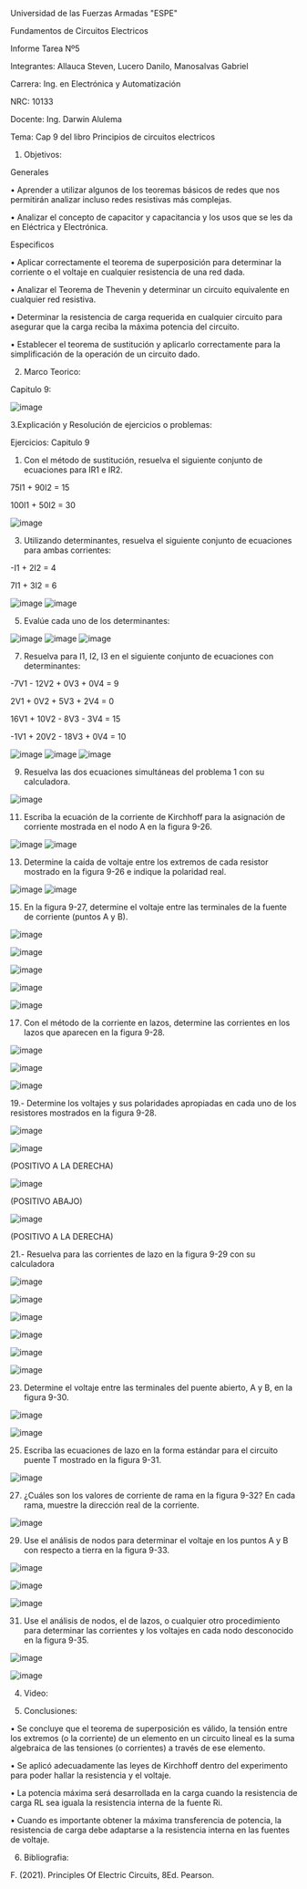 Universidad de las Fuerzas Armadas "ESPE"

Fundamentos de Circuitos Electricos

Informe Tarea Nº5

Integrantes: Allauca Steven, Lucero Danilo, Manosalvas Gabriel

Carrera: Ing. en Electrónica y Automatización

NRC: 10133

Docente: Ing. Darwin Alulema

Tema: Cap 9 del libro Principios de circuitos electricos

1. Objetivos:

Generales

• Aprender a utilizar algunos de los teoremas básicos de redes que nos permitirán analizar incluso redes resistivas más complejas.

• Analizar el concepto de capacitor y capacitancia y los usos que se les da en Eléctrica y Electrónica.

Especificos

• Aplicar correctamente el teorema de superposición para determinar la corriente o el voltaje en cualquier resistencia de una red dada.

• Analizar el Teorema de Thevenin y determinar un circuito equivalente en cualquier red resistiva.

• Determinar la resistencia de carga requerida en cualquier circuito para asegurar que la carga reciba la máxima potencia del circuito.

• Establecer el teorema de sustitución y aplicarlo correctamente para la simplificación de la operación de un circuito dado.


2. Marco Teorico:

Capitulo 9:

![image](https://user-images.githubusercontent.com/94025287/148792717-04915950-9ab3-4d87-8ca2-ff48141a00fe.png)


3.Explicación y Resolución de ejercicios o problemas:


Ejercicios: Capitulo 9


1. Con el método de sustitución, resuelva el siguiente conjunto de ecuaciones para IR1 e IR2.

75I1 + 90I2 = 15

100I1 + 50I2 = 30

![image](https://user-images.githubusercontent.com/94025287/148303165-2ea3d0bf-eb4c-4bbe-9fb9-2b49fdc1bf9a.png)

3. Utilizando determinantes, resuelva el siguiente conjunto de ecuaciones para ambas corrientes:

-I1 + 2I2 = 4

7I1 + 3I2 = 6

![image](https://user-images.githubusercontent.com/94025287/148303268-8c02b4a2-b2f0-429a-bb2a-a52b9fe148ed.png)
![image](https://user-images.githubusercontent.com/94025287/148303303-ba9751fb-5e18-495d-b09f-150875fc7ffd.png)

5. Evalúe cada uno de los determinantes:

![image](https://user-images.githubusercontent.com/94025287/148303341-b79eaa63-00aa-4984-a09d-d529d686cb21.png)
![image](https://user-images.githubusercontent.com/94025287/148303402-cc73dc3d-f7ab-4351-8f5a-5a7a21360040.png)
![image](https://user-images.githubusercontent.com/94025287/148303429-e8330483-bb39-4170-a285-7c7913f388b6.png)

7. Resuelva para I1, I2, I3 en el siguiente conjunto de ecuaciones con determinantes:

-7V1 - 12V2 + 0V3 + 0V4 = 9

2V1 + 0V2 + 5V3 + 2V4 = 0

16V1 + 10V2 - 8V3 - 3V4 = 15

-1V1 + 20V2 - 18V3 + 0V4 = 10


![image](https://user-images.githubusercontent.com/94025287/148303492-497a0ad1-e13e-4edc-a9a7-b656b58f064a.png)
![image](https://user-images.githubusercontent.com/94025287/148303550-ec60960a-11ca-410a-9c6a-b982d931ba98.png)
![image](https://user-images.githubusercontent.com/94025287/148303568-5f4f5581-b004-4f87-ac43-aa6bba3a278a.png)


9. Resuelva las dos ecuaciones simultáneas del problema 1 con su calculadora.

![image](https://user-images.githubusercontent.com/94025287/148303662-15cf54c2-e255-4730-9e1e-72131149226a.png)

11. Escriba la ecuación de la corriente de Kirchhoff para la asignación de corriente mostrada en el nodo A
en la figura 9-26.

![image](https://user-images.githubusercontent.com/94025287/148303709-fda3ff7a-031a-4eb2-933d-e2229804de47.png)
![image](https://user-images.githubusercontent.com/94025287/148303747-2e983a67-5500-4635-a27e-499716ee6395.png)

13. Determine la caída de voltaje entre los extremos de cada resistor mostrado en la figura 9-26 e indique
la polaridad real.

![image](https://user-images.githubusercontent.com/94025287/148303709-fda3ff7a-031a-4eb2-933d-e2229804de47.png)
![image](https://user-images.githubusercontent.com/94025287/148303849-e17445cf-08f8-48f1-92aa-553462362da3.png)

15. En la figura 9-27, determine el voltaje entre las terminales de la fuente de corriente (puntos A y B).

![image](https://user-images.githubusercontent.com/94025287/148303882-01d59312-7ce4-4c0b-939c-1b98c9f89149.png)

![image](https://user-images.githubusercontent.com/94025287/148303933-b80a5b91-16cc-4ba1-bf8d-f020bac711e6.png)

![image](https://user-images.githubusercontent.com/94025287/148303915-a224e275-e32f-4845-9450-1a037d5efad6.png)

![image](https://user-images.githubusercontent.com/94025287/148303961-89b88352-39a4-41a6-92d7-32b9ce12255f.png)

![image](https://user-images.githubusercontent.com/94025287/148303990-133d09c3-27fa-400f-97c1-aba1e95898d9.png)

17. Con el método de la corriente en lazos, determine las corrientes en los lazos que aparecen en la figura 9-28.

![image](https://user-images.githubusercontent.com/94025287/148304012-9731014b-127e-4ef6-b63b-424b58fa5660.png)

![image](https://user-images.githubusercontent.com/94025287/148304041-1ddc47da-c472-414b-b259-f2e12ad7c5f3.png)

![image](https://user-images.githubusercontent.com/94025287/148304069-96436b1c-0b63-4fa4-ae3f-0b22ce94434b.png)

19.- Determine los voltajes y sus polaridades apropiadas en cada uno de los resistores mostrados en la figura 9-28.

![image](https://user-images.githubusercontent.com/94025287/148964556-58daa165-0033-4280-9e3f-5f83606a3cfa.png)

![image](https://user-images.githubusercontent.com/94025287/148964594-367dd9ce-aeac-434b-b149-a9e6ba5f3f96.png)

(POSITIVO A LA DERECHA)

![image](https://user-images.githubusercontent.com/94025287/148964721-85271bd5-d260-4036-9d42-84c006757745.png)

(POSITIVO ABAJO)

![image](https://user-images.githubusercontent.com/94025287/148964776-ece58eaf-0f5e-4ee6-bea7-51a99104a670.png)

(POSITIVO A LA DERECHA)

21.- Resuelva para las corrientes de lazo en la figura 9-29 con su calculadora

![image](https://user-images.githubusercontent.com/94025287/148964857-71af1998-266d-4e04-9447-e4b4544fb644.png)

![image](https://user-images.githubusercontent.com/94025287/148964877-ad5c1f62-9b22-4bdb-ab67-343ed6de12fb.png)

![image](https://user-images.githubusercontent.com/94025287/148964889-550866ab-3120-4459-90da-33d83fa5c364.png)

![image](https://user-images.githubusercontent.com/94025287/148964914-34cea756-c8de-4a63-8c8f-213f487998e4.png)

![image](https://user-images.githubusercontent.com/94025287/148964932-81193c81-fb3f-4c51-be2c-b2bb8f8d28fa.png)

![image](https://user-images.githubusercontent.com/94025287/148964944-bef3e012-8591-4526-9645-9e72a99efc16.png)


23. Determine el voltaje entre las terminales del puente abierto, A y B, en la figura 9-30.

![image](https://user-images.githubusercontent.com/94025287/148788602-786229a7-b5f7-476f-bcc4-9f8d998a4e25.png)

![image](https://user-images.githubusercontent.com/94025287/148788625-137d3f68-0f51-4afa-866c-6e0183aeccbc.png)

25. Escriba las ecuaciones de lazo en la forma estándar para el circuito puente T mostrado en la figura 9-31.

![image](https://user-images.githubusercontent.com/94025287/148788702-88ddf1b7-e201-4217-8283-04ba387f8dbb.png)

27. ¿Cuáles son los valores de corriente de rama en la figura 9-32? En cada rama, muestre la dirección real de la corriente.

![image](https://user-images.githubusercontent.com/94025287/148788761-63eae69f-f9a3-4ac3-94e1-6e1fcdaf1107.png)

29. Use el análisis de nodos para determinar el voltaje en los puntos A y B con respecto a tierra en la figura 9-33.

![image](https://user-images.githubusercontent.com/94025287/148788819-7c0b9580-7a5e-4b68-aa8a-f61def68a05a.png)

![image](https://user-images.githubusercontent.com/94025287/148788849-3e149c23-bd8d-4dc1-b04b-d9d5fc2f7f92.png)

![image](https://user-images.githubusercontent.com/94025287/148788904-6c1129c7-ecd3-4645-8d85-e6f4367ec4af.png)

31. Use el análisis de nodos, el de lazos, o cualquier otro procedimiento para determinar las corrientes y los voltajes en cada nodo desconocido en la figura 9-35.

![image](https://user-images.githubusercontent.com/94025287/148788962-8a043846-bfab-4879-bee9-0147709011ef.png)

![image](https://user-images.githubusercontent.com/94025287/148789029-21868e2c-9cf9-40f3-bed2-aaceeaf7eecc.png)

 4. Video:


5. Conclusiones:

• Se concluye que el teorema de superposición es válido, la tensión entre los extremos (o la corriente) de un elemento en un circuito lineal es la suma algebraica de las tensiones (o corrientes) a través de ese elemento.

• Se aplicó adecuadamente las leyes de Kirchhoff dentro del experimento para poder hallar la resistencia y el voltaje.

• La potencia máxima será desarrollada en la carga cuando la resistencia de carga RL sea iguala la resistencia interna de la fuente Ri.

• Cuando es importante obtener la máxima transferencia de potencia, la resistencia de carga debe adaptarse a la resistencia interna en las fuentes de voltaje.


6. Bibliografia:

F. (2021). Principles Of Electric Circuits, 8Ed. Pearson.
